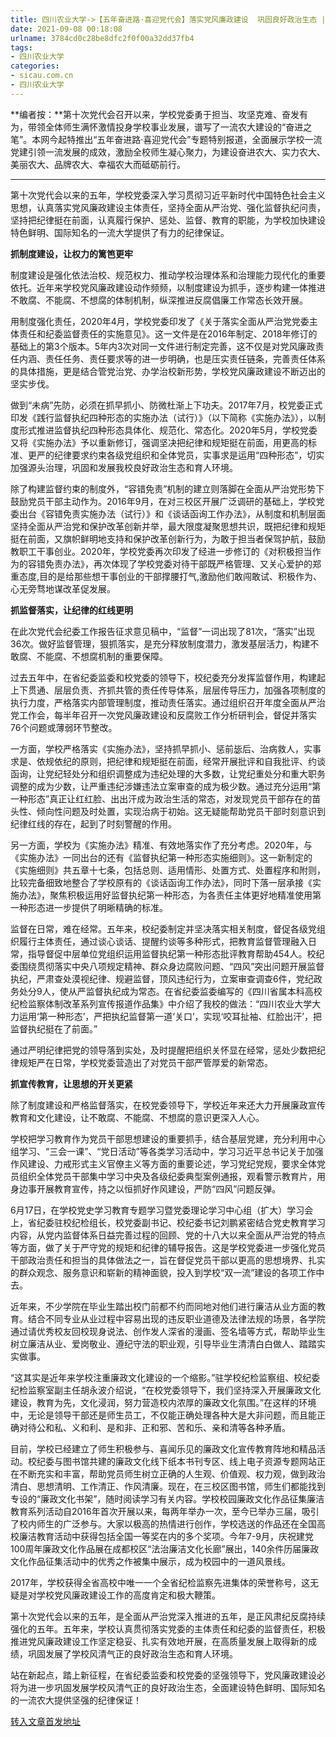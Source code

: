 ```yaml
---
title: 四川农业大学->​【五年奋进路·喜迎党代会】落实党风廉政建设  巩固良好政治生态 | sicau.com.cn
date: 2021-09-08 00:18:08
urlname: 3784cd0c28be8dfc2f0f00a32dd37fb4
tags: 
- 四川农业大学
categories:
- sicau.com.cn
- 四川农业大学
---
```

**编者按：**第十次党代会召开以来，学校党委勇于担当、攻坚克难、奋发有为，带领全体师生满怀激情投身学校事业发展，谱写了一流农大建设的“奋进之笔”。本网今起特推出“五年奋进路·喜迎党代会”专题特别报道，全面展示学校一流党建引领一流发展的成效，激励全校师生凝心聚力，为建设奋进农大、实力农大、美丽农大、品牌农大、幸福农大而砥砺前行。

-------------------------------------------------------------------

第十次党代会以来的五年，学校党委深入学习贯彻习近平新时代中国特色社会主义思想，认真落实党风廉政建设主体责任，坚持全面从严治党、强化监督执纪问责，坚持把纪律挺在前面，认真履行保护、惩处、监督、教育的职能，为学校加快建设特色鲜明、国际知名的一流大学提供了有力的纪律保证。

**抓制度建设，让权力的篱笆更牢**

制度建设是强化依法治校、规范权力、推动学校治理体系和治理能力现代化的重要依托。近年来学校党风廉政建设动作频频，以制度建设为抓手，逐步构建一体推进不敢腐、不能腐、不想腐的体制机制，纵深推进反腐倡廉工作常态长效开展。

用制度强化责任，2020年4月，学校党委印发了《关于落实全面从严治党党委主体责任和纪委监督责任的实施意见》。这一文件是在2016年制定、2018年修订的基础上的第3个版本。5年内3次对同一文件进行制定完善，这不仅是对党风廉政责任内涵、责任任务、责任要求等的进一步明确，也是压实责任链条，完善责任体系的具体措施，更是结合管党治党、办学治校新形势，学校党风廉政建设不断迈出的坚实步伐。

做到“未病”先防，必须在抓早抓小、防微杜渐上下功夫。2017年7月，校党委正式印发《践行监督执纪四种形态的实施办法（试行）》（以下简称《实施办法》），以制度形式推进监督执纪四种形态具体化、规范化、常态化。2020年5月，学校党委又将《实施办法》予以重新修订，强调坚决把纪律和规矩挺在前面，用更高的标准、更严的纪律要求约束各级党组织和全体党员，实事求是运用“四种形态”，切实加强源头治理，巩固和发展我校良好政治生态和育人环境。

除了构建监督约束的制度外，“容错免责”机制的建立则落脚在全面从严治党形势下鼓励党员干部主动作为。2016年9月，在对三校区开展广泛调研的基础上，学校党委出台《容错免责实施办法（试行）》和《谈话函询工作办法》，从制度和机制层面坚持全面从严治党和保护改革创新并举，最大限度凝聚思想共识，既把纪律和规矩挺在前面，又旗帜鲜明地支持和保护改革创新行为，为敢于担当者保驾护航，鼓励教职工干事创业。2020年，学校党委再次印发了经进一步修订的《对积极担当作为的容错免责办法》，再次体现了学校党委对待干部既严格管理、又关心爱护的郑重态度,目的是给那些想干事创业的干部撑腰打气,激励他们敢闯敢试、积极作为、心无旁骛地谋改革促发展。

**抓监督落实，让纪律的红线更明**

在此次党代会纪委工作报告征求意见稿中，“监督”一词出现了81次，“落实”出现36次。做好监督管理，狠抓落实，是充分释放制度潜力，激发基层活力，构建不敢腐、不能腐、不想腐机制的重要保障。

过去五年中，在省纪委监委和校党委的领导下，校纪委充分发挥监督作用，构建起上下贯通、层层负责、齐抓共管的责任传导体系，层层传导压力，加强各项制度的执行力度，严格落实内部管理制度，推动责任落实。通过组织召开年度全面从严治党工作会，每半年召开一次党风廉政建设和反腐败工作分析研判会，督促并落实76个问题或薄弱环节整改。

一方面，学校严格落实《实施办法》，坚持抓早抓小、惩前毖后、治病救人，实事求是、依规依纪的原则，把纪律和规矩挺在前面，经常开展批评和自我批评、约谈函询，让党纪轻处分和组织调整成为违纪处理的大多数，让党纪重处分和重大职务调整的成为少数，让严重违纪涉嫌违法立案审查的成为极少数。通过充分运用“第一种形态”真正让红红脸、出出汗成为政治生活的常态，对发现党员干部存在的苗头性、倾向性问题及时处置，实现治病于初始。这无疑能帮助党员干部时刻意识到纪律红线的存在，起到了时刻警醒的作用。

另一方面，学校为《实施办法》精准、有效地落实作了充分考虑。2020年，与《实施办法》一同出台的还有《监督执纪第一种形态实施细则》。这一新制定的《实施细则》共五章十七条，包括总则、适用情形、处置方式、处置程序和附则，比较完备细致地整合了学校原有的《谈话函询工作办法》，同时下落一层承接《实施办法》，聚焦积极运用好监督执纪第一种形态，为各责任主体更好地精准使用第一种形态进一步提供了明晰精确的标准。

监督在日常，难在经常。五年来，校纪委制定并坚决落实相关制度，督促各级党组织履行主体责任，通过谈心谈话、提醒约谈等多种形式，把教育监督管理融入日常，指导督促中层单位党组织运用监督执纪第一种形态批评教育帮助454人。校纪委围绕贯彻落实中央八项规定精神、群众身边腐败问题、“四风”突出问题开展监督执纪，严肃查处漠视纪律、规避监督，顶风违纪行为，立案审查调查6件，党纪政务处分9人，使从严监督执纪成为常态。在省纪委监委编写的《四川省属本科高校纪检监察体制改革系列宣传报道作品集》中介绍了我校的做法：“四川农业大学大力运用‘第一种形态’，严把执纪监督第一道‘关口’，实现‘咬耳扯袖、红脸出汗’，把监督执纪挺在了前面。”

通过严明纪律把党的领导落到实处，及时提醒把组织关怀显在经常，惩处少数把纪律规矩严在日常，学校党委营造出了对党员干部严管厚爱的新常态。

**抓宣传教育，让思想的开关更紧**

除了制度建设和严格监督落实，在校党委领导下，学校近年来还大力开展廉政宣传教育和文化建设，让不敢腐、不能腐、不想腐的意识更深入人心。

学校把学习教育作为党员干部思想建设的重要抓手，结合基层党建，充分利用中心组学习、“三会一课”、“党日活动”等各类学习活动中，学习习近平总书记关于加强作风建设、力戒形式主义官僚主义等方面的重要论述，学习党纪党规，要求全体党员组织全体党员干部集中学习中央及各级纪委典型案例通报，观看警示教育片，用身边事开展教育宣传，持之以恒抓好作风建设，严防“四风”问题反弹。

6月17日，在学校党史学习教育专题学习暨党委理论学习中心组（扩大）学习会上，省纪委驻校纪检组长，校党委副书记、校纪委书记刘鹏紧密结合党史教育学习内容，从党内监督体系日益完善过程的回顾、党的十八大以来全面从严治党的特点等方面，做了关于严守党的规矩和纪律的辅导报告。这是学校党委进一步强化党员干部政治责任和担当的具体做法之一，旨在督促党员干部以更高的思想境界、扎实的群众观念、服务意识和崭新的精神面貌，投入到学校“双一流”建设的各项工作中去。

近年来，不少学院在毕业生踏出校门前都不约而同地对他们进行廉洁从业方面的教育。结合不同专业从业过程中容易出现的违反职业道德及法律法规的场景，各学院通过请优秀校友回校现身说法、创作发人深省的漫画、签名墙等方式，帮助毕业生树立廉洁从业、爱岗敬业、遵纪守法的职业观，引导毕业生清清白白做人、踏踏实实做事。

“这其实是近年来学校注重廉政文化建设的一个缩影。”驻学校纪检监察组、校纪委纪检监察室副主任胡永波介绍说，“在校党委领导下，我们坚持深入开展廉政文化建设，教育为先，文化浸润，努力营造校内浓厚的廉政文化氛围。”在这样的环境中，无论是领导干部还是师生员工，不仅能正确处理各种大是大非问题，而且能正确对待公和私、义和利、是和非、正和邪、苦和乐、亲和清等各种矛盾。

目前，学校已经建立了师生积极参与、喜闻乐见的廉政文化宣传教育阵地和精品活动。校纪委与图书馆共建的廉政文化线下纸本书刊专区、线上电子资源专题网站正在不断充实和丰富，帮助党员师生树立正确的人生观、价值观、权力观，做到政治清白、思想清明、工作清正、作风清廉。现在，在三校区图书馆，师生们都能找到专设的“廉政文化书架”，随时阅读学习有关内容。学校校园廉政文化作品征集廉洁教育系列活动自2016年首次开展以来，每两年举办一次，至今已举办三届，吸引了校内师生的广泛参与。大家以极高的热情进行创作，学校选送的作品还在全国高校廉洁教育活动中获得包括全国一等奖在内的多个奖项。今年7-9月，庆祝建党100周年廉政文化作品展在成都校区“法治廉洁文化长廊”展出，140余件历届廉政文化作品征集活动中的优秀之作被集中展示，成为校园中的一道风景线。

2017年，学校获得全省高校中唯一一个全省纪检监察先进集体的荣誉称号，这无疑是对学校党风廉政建设工作的高度肯定和极大鞭策。

第十次党代会以来的五年，是全面从严治党深入推进的五年，是正风肃纪反腐持续强化的五年。五年来，学校认真贯彻落实党委的主体责任和纪委的监督责任，积极推进党风廉政建设工作坚定稳妥、扎实有效地开展，在高质量发展上取得新的成绩，巩固发展了学校风清气正的良好政治生态和育人环境。

站在新起点，踏上新征程，在省纪委监委和校党委的坚强领导下，党风廉政建设必将为进一步巩固发展学校风清气正的良好政治生态，全面建设特色鲜明、国际知名的一流农大提供坚强的纪律保证！



[转入文章首发地址](https://news.sicau.edu.cn/info/1135/63298.htm)